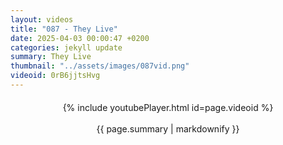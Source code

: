 ```yaml
---
layout: videos
title: "087 - They Live"
date: 2025-04-03 00:00:47 +0200
categories: jekyll update
summary: They Live
thumbnail: "../assets/images/087vid.png"
videoid: 0rB6jjtsHvg
---
```


<div style="text-align: center; margin-top: 20px;">
  {% include youtubePlayer.html id=page.videoid %}
  <p style="margin-top: 15px; font-size: 1.2em; color: #333;">
    <p>{{ page.summary | markdownify }}</p>
  </p>
</div>
